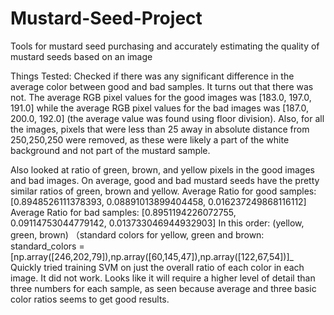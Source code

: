# Mustard-Seed-Project
Tools for mustard seed purchasing and accurately estimating the quality of mustard seeds based on an image

Things Tested:
Checked if there was any significant difference in the average color between good and bad samples. It turns out that there was not.
The average RGB pixel values for the good images was [183.0, 197.0, 191.0] while the 
average RGB pixel values for the bad images was [187.0, 200.0, 192.0] (the average value was found using floor division).
Also, for all the images, pixels that were less than 25 away in absolute distance from 
250,250,250 were removed, as these were likely a part of the white background and not part of the mustard sample.

Also looked at ratio of green, brown, and yellow pixels in the good images and bad images.
On average, good and bad mustard seeds have the pretty similar ratios of green, brown and yellow.
Average Ratio for good samples: [0.8948526111378393, 0.08891013899404458, 0.016237249868116112]
Average Ratio for bad samples: [0.8951194226072755, 0.09114753044779142, 0.013733046944932903]
In this order: (yellow, green, brown)
（standard colors for yellow, green and brown: standard_colors = [np.array([246,202,79]),np.array([60,145,47]),np.array([122,67,54])]_
Quickly tried training SVM on just the overall ratio of each color in each image. It did not work.
Looks like it will require a higher level of detail than three numbers for each sample, as seen because  average
and three basic color ratios seems to get good results. 


